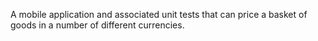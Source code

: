A mobile application and associated unit tests that can price a basket of
goods in a number of different currencies.

